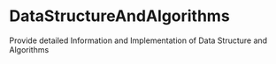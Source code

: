 # DataStructureAndAlgorithms
Provide detailed Information and  Implementation of Data Structure and Algorithms

